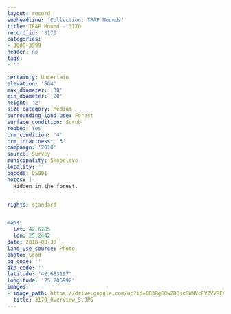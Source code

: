 ```yaml
---
layout: record
subheadline: 'Collection: TRAP Mounds'
title: TRAP Mound - 3170
record_id: '3170'
categories:
- 3000-3999
header: no
tags:
- ''

certainty: Uncertain
elevation: '504'
max_diameter: '30'
min_diameter: '20'
height: '2'
size_category: Medium
surrounding_land_use: Forest
surface_condition: Scrub
robbed: Yes
crm_condition: '4'
crm_intactness: '3'
campaign: '2010'
source: Survey
municipality: Skobelevo
locality: ''
bgcode: DS001
notes: |-
  Hidden in the forest.


rights: standard


maps:
  lat: 42.6285
  lon: 25.2442
date: 2018-08-30
land_use_source: Photo
photo: Good
bg_code: ''
akb_code: ''
latitude: '42.683197'
longitude: '25.206992'
images:
- image_path: https://drive.google.com/uc?id=0B3Rg88wZDQscSWNVcFVZVVREVGM
  title: 3170_Overview_S.JPG
---
```


